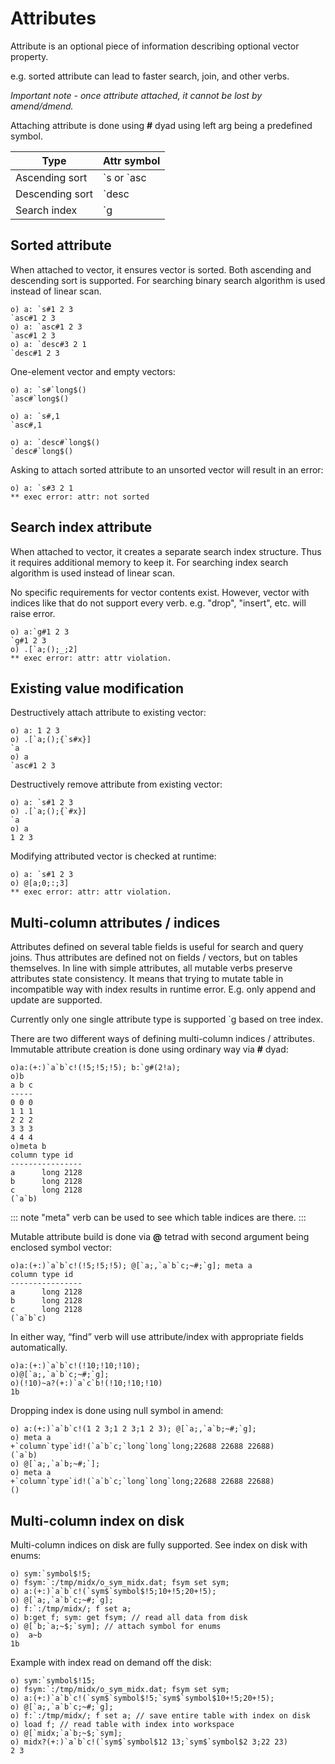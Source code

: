 # Attributes

Attribute is an optional piece of information describing optional vector property.

e.g. sorted attribute can lead to faster search, join, and other verbs.

_Important note - once attribute attached, it cannot be lost by amend/dmend._

Attaching attribute is done using **#** dyad using left arg being a predefined symbol.

| Type | Attr symbol |
| --- | --- |
| Ascending sort | \`s or \`asc |
| Descending sort | \`desc |
| Search index | \`g |

## Sorted attribute

When attached to vector, it ensures vector is sorted. Both ascending and descending sort is supported.
For searching binary search algorithm is used instead of linear scan.

```o
o) a: `s#1 2 3
`asc#1 2 3
o) a: `asc#1 2 3
`asc#1 2 3
o) a: `desc#3 2 1
`desc#1 2 3
```

One-element vector and empty vectors:

```o
o) a: `s#`long$()
`asc#`long$()

o) a: `s#,1
`asc#,1

o) a: `desc#`long$()
`desc#`long$()
```

Asking to attach sorted attribute to an unsorted vector will result in an error:

```o
o) a: `s#3 2 1
** exec error: attr: not sorted
```

## Search index attribute

When attached to vector, it creates a separate search index structure. Thus it requires additional memory to keep it.
For searching index search algorithm is used instead of linear scan.

No specific requirements for vector contents exist. However, vector with indices like that do not support every verb.
e.g. "drop", "insert", etc. will raise error.

```o
o) a:`g#1 2 3
`g#1 2 3
o) .[`a;();_;2]
** exec error: attr: attr violation.
```

## Existing value modification

Destructively attach attribute to existing vector:

```o
o) a: 1 2 3
o) .[`a;();{`s#x}]
`a
o) a
`asc#1 2 3
```

Destructively remove attribute from existing vector:

```o
o) a: `s#1 2 3
o) .[`a;();{`#x}]
`a
o) a
1 2 3
```

Modifying attributed vector is checked at runtime:

```o
o) a: `s#1 2 3
o) @[a;0;:;3]
** exec error: attr: attr violation.
```

## Multi-column attributes / indices

Attributes defined on several table fields is useful for search and query joins. Thus attributes are defined not on fields / vectors, but on tables themselves. In line with simple attributes, all mutable verbs preserve attributes state consistency. It means that trying to mutate table in incompatible way with index results in runtime error. E.g. only append and update are supported.

Currently only one single attribute type is supported \`g based on tree index.

There are two different ways of defining multi-column indices / attributes. Immutable attribute creation is done using ordinary way via **#** dyad:

```o
o)a:(+:)`a`b`c!(!5;!5;!5); b:`g#(2!a);
o)b
a b c
-----
0 0 0
1 1 1
2 2 2
3 3 3
4 4 4
o)meta b
column type id
----------------
a      long 2128
b      long 2128
c      long 2128
(`a`b)
```

::: note
"meta" verb can be used to see which table indices are there.
:::

Mutable attribute build is done via **@** tetrad with second argument being enclosed symbol vector:

```o
o)a:(+:)`a`b`c!(!5;!5;!5); @[`a;,`a`b`c;~#;`g]; meta a
column type id
----------------
a      long 2128
b      long 2128
c      long 2128
(`a`b`c)
```

In either way, “find” verb will use attribute/index with appropriate fields automatically.

```o
o)a:(+:)`a`b`c!(!10;!10;!10);
o)@[`a;,`a`b`c;~#;`g];
o)(!10)~a?(+:)`a`c`b!(!10;!10;!10)
1b
```

Dropping index is done using null symbol in amend:

```o
o) a:(+:)`a`b`c!(1 2 3;1 2 3;1 2 3); @[`a;,`a`b;~#;`g];
o) meta a
+`column`type`id!(`a`b`c;`long`long`long;22688 22688 22688)
(`a`b)
o) @[`a;,`a`b;~#;`];
o) meta a
+`column`type`id!(`a`b`c;`long`long`long;22688 22688 22688)
()
```

## Multi-column index on disk

Multi-column indices on disk are fully supported. See index on disk with enums:

```o
o) sym:`symbol$!5;
o) fsym:`:/tmp/midx/o_sym_midx.dat; fsym set sym;
o) a:(+:)`a`b`c!(`sym$`symbol$!5;10+!5;20+!5);
o) @[`a;,`a`b`c;~#;`g];
o) f:`:/tmp/midx/; f set a;
o) b:get f; sym: get fsym; // read all data from disk
o) @[`b;`a;~$;`sym]; // attach symbol for enums
o)  a~b
1b
```

Example with index read on demand off the disk:

```o
o) sym:`symbol$!15;
o) fsym:`:/tmp/midx/o_sym_midx.dat; fsym set sym;
o) a:(+:)`a`b`c!(`sym$`symbol$!5;`sym$`symbol$10+!5;20+!5);
o) @[`a;,`a`b`c;~#;`g];
o) f:`:/tmp/midx/; f set a; // save entire table with index on disk
o) load f; // read table with index into workspace
o) @[`midx;`a`b;~$;`sym];
o) midx?(+:)`a`b`c!(`sym$`symbol$12 13;`sym$`symbol$2 3;22 23)
2 3
```
